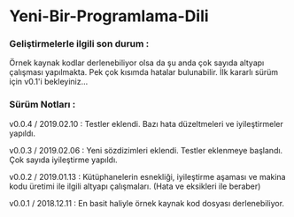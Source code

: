 # Yeni-Bir-Programlama-Dili

### Geliştirmelerle ilgili son durum :

Örnek kaynak kodlar derlenebiliyor olsa da şu anda çok sayıda altyapı çalışması yapılmakta. Pek çok kısımda hatalar bulunabilir. İlk kararlı sürüm için v0.1'i bekleyiniz...

### Sürüm Notları :

v0.0.4 / 2019.02.10 : Testler eklendi. Bazı hata düzeltmeleri ve iyileştirmeler yapıldı.

v0.0.3 / 2019.02.06 : Yeni sözdizimleri eklendi. Testler eklenmeye başlandı. Çok sayıda iyileştirme yapıldı.

v0.0.2 / 2019.01.13 : Kütüphanelerin esnekliği, iyileştirme aşaması ve makina kodu üretimi ile ilgili altyapı çalışmaları. (Hata ve eksikleri ile beraber)

v0.0.1 / 2018.12.11 : En basit haliyle örnek kaynak kod dosyası derlenebiliyor.

